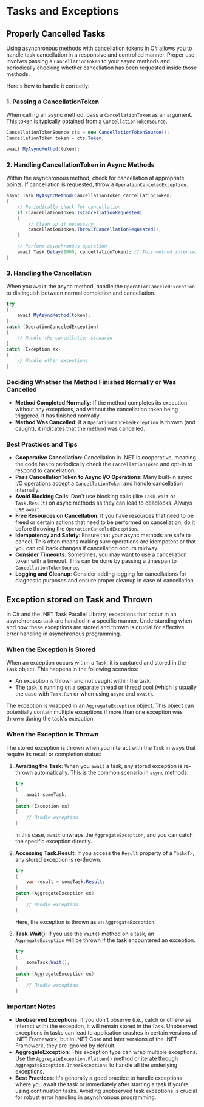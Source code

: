 # Tasks and Exceptions

## Properly Cancelled Tasks

Using asynchronous methods with cancellation tokens in C# allows you to handle task cancellation in a responsive and controlled manner. 
Proper use involves passing a `CancellationToken` to your async methods and periodically checking whether cancellation has been requested inside those methods. 

Here's how to handle it correctly:

### 1. Passing a CancellationToken

When calling an async method, pass a `CancellationToken` as an argument. This token is typically obtained from a `CancellationTokenSource`.

```csharp
CancellationTokenSource cts = new CancellationTokenSource();
CancellationToken token = cts.Token;

await MyAsyncMethod(token);
```

### 2. Handling CancellationToken in Async Methods

Within the asynchronous method, check for cancellation at appropriate points. If cancellation is requested, throw a `OperationCanceledException`.

```csharp
async Task MyAsyncMethod(CancellationToken cancellationToken)
{
    // Periodically check for cancellation
    if (cancellationToken.IsCancellationRequested)
    {
        // Clean up if necessary
        cancellationToken.ThrowIfCancellationRequested();
    }

    // Perform asynchronous operation
    await Task.Delay(1000, cancellationToken); // This method internally checks the token
}
```

### 3. Handling the Cancellation

When you `await` the async method, handle the `OperationCanceledException` to distinguish between normal completion and cancellation.

```csharp
try
{
    await MyAsyncMethod(token);
}
catch (OperationCanceledException)
{
    // Handle the cancellation scenario
}
catch (Exception ex)
{
    // Handle other exceptions
}
```

### Deciding Whether the Method Finished Normally or Was Cancelled

- **Method Completed Normally**: If the method completes its execution without any exceptions, and without the cancellation token being triggered, it has finished normally.
- **Method Was Cancelled**: If a `OperationCanceledException` is thrown (and caught), it indicates that the method was cancelled.

### Best Practices and Tips

- **Cooperative Cancellation**: Cancellation in .NET is cooperative, meaning the code has to periodically check the `CancellationToken` and opt-in to respond to cancellation.
- **Pass CancellationToken to Async I/O Operations**: Many built-in async I/O operations accept a `CancellationToken` and handle cancellation internally.
- **Avoid Blocking Calls**: Don't use blocking calls (like `Task.Wait` or `Task.Result`) on async methods as they can lead to deadlocks. Always use `await`.
- **Free Resources on Cancellation**: If you have resources that need to be freed or certain actions that need to be performed on cancellation, do it before throwing the `OperationCanceledException`.
- **Idempotency and Safety**: Ensure that your async methods are safe to cancel. This often means making sure operations are idempotent or that you can roll back changes if cancellation occurs midway.
- **Consider Timeouts**: Sometimes, you may want to use a cancellation token with a timeout. This can be done by passing a timespan to `CancellationTokenSource`.
- **Logging and Cleanup**: Consider adding logging for cancellations for diagnostic purposes and ensure proper cleanup in case of cancellation.

## Exception stored on Task and Thrown

In C# and the .NET Task Parallel Library, exceptions that occur in an asynchronous task are handled in a specific manner. Understanding when and how these exceptions are stored and thrown is crucial for effective error handling in asynchronous programming.

### When the Exception is Stored

When an exception occurs within a `Task`, it is captured and stored in the `Task` object. This happens in the following scenarios:

- An exception is thrown and not caught within the task.
- The task is running on a separate thread or thread pool (which is usually the case with `Task.Run` or when using `async` and `await`).

The exception is wrapped in an `AggregateException` object. This object can potentially contain multiple exceptions if more than one exception was thrown during the task's execution.

### When the Exception is Thrown

The stored exception is thrown when you interact with the `Task` in ways that require its result or completion status:

1. **Awaiting the Task**: When you `await` a task, any stored exception is re-thrown automatically. This is the common scenario in `async` methods.

   ```csharp
   try
   {
       await someTask;
   }
   catch (Exception ex)
   {
       // Handle exception
   }
   ```

   In this case, `await` unwraps the `AggregateException`, and you can catch the specific exception directly.

2. **Accessing Task.Result**: If you access the `Result` property of a `Task<T>`, any stored exception is re-thrown. 

   ```csharp
   try
   {
       var result = someTask.Result;
   }
   catch (AggregateException ex)
   {
       // Handle exception
   }
   ```

   Here, the exception is thrown as an `AggregateException`.

3. **Task.Wait()**: If you use the `Wait()` method on a task, an `AggregateException` will be thrown if the task encountered an exception.

   ```csharp
   try
   {
       someTask.Wait();
   }
   catch (AggregateException ex)
   {
       // Handle exception
   }
   ```

### Important Notes

- **Unobserved Exceptions**: If you don't observe (i.e., catch or otherwise interact with) the exception, it will remain stored in the `Task`. Unobserved exceptions in tasks can lead to application crashes in certain versions of .NET Framework, but in .NET Core and later versions of the .NET Framework, they are ignored by default.
- **AggregateException**: This exception type can wrap multiple exceptions. Use the `AggregateException.Flatten()` method or iterate through `AggregateException.InnerExceptions` to handle all the underlying exceptions.
- **Best Practices**: It's generally a good practice to handle exceptions where you await the task or immediately after starting a task if you're using continuation tasks. Avoiding unobserved task exceptions is crucial for robust error handling in asynchronous programming.
